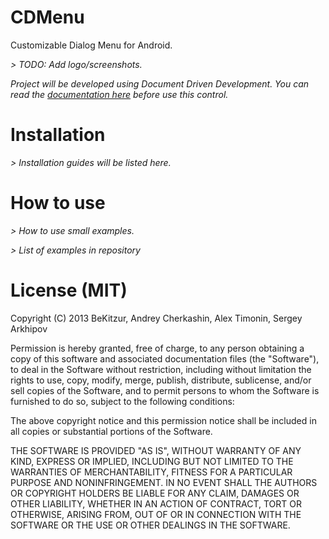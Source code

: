 CDMenu
======

Customizable Dialog Menu for Android.

*> TODO: Add logo/screenshots.*

*Project will be developed using Document Driven Development. You can read the [documentation here](wiki) before use this control.*

Installation
============

*> Installation guides will be listed here.*

How to use
==========

*> How to use small examples.*

*> List of examples in repository*

License (MIT)
=============

Copyright (C) 2013 BeKitzur, Andrey Cherkashin, Alex Timonin, Sergey Arkhipov

Permission is hereby granted, free of charge, to any person obtaining a copy of this software and associated documentation files (the "Software"), to deal in the Software without restriction, including without limitation the rights to use, copy, modify, merge, publish, distribute, sublicense, and/or sell copies of the Software, and to permit persons to whom the Software is furnished to do so, subject to the following conditions:

The above copyright notice and this permission notice shall be included in all copies or substantial portions of the Software.

THE SOFTWARE IS PROVIDED "AS IS", WITHOUT WARRANTY OF ANY KIND, EXPRESS OR IMPLIED, INCLUDING BUT NOT LIMITED TO THE WARRANTIES OF MERCHANTABILITY, FITNESS FOR A PARTICULAR PURPOSE AND NONINFRINGEMENT. IN NO EVENT SHALL THE AUTHORS OR COPYRIGHT HOLDERS BE LIABLE FOR ANY CLAIM, DAMAGES OR OTHER LIABILITY, WHETHER IN AN ACTION OF CONTRACT, TORT OR OTHERWISE, ARISING FROM, OUT OF OR IN CONNECTION WITH THE SOFTWARE OR THE USE OR OTHER DEALINGS IN THE SOFTWARE.